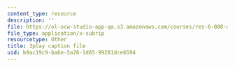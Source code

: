 ```yaml
---
content_type: resource
description: ''
file: https://ol-ocw-studio-app-qa.s3.amazonaws.com/courses/res-6-008-digital-signal-processing-spring-2011/b9ac19c9ba6e5a761d6599281dce6594_4Gy1mik0tr4.srt
file_type: application/x-subrip
resourcetype: Other
title: 3play caption file
uid: b9ac19c9-ba6e-5a76-1d65-99281dce6594
---
```

